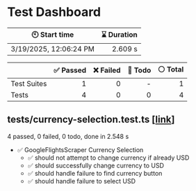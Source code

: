 # Test Dashboard


| :clock10: Start time | :hourglass: Duration |
| --- | ---: |
|3/19/2025, 12:06:24 PM|2.609 s|

| | :white_check_mark: Passed | :x: Failed | :construction: Todo | :white_circle: Total |
| --- | ---: | ---: | ---:| ---: |
|Test Suites|1|0|-|1|
|Tests|4|0|0|4|

## tests/currency-selection.test.ts [[link](https://github.com/0x4007/travel-stipend/blob/9304e62b9c8aa1a4a5dbdcea34bb57283f0a7ea1/tests/currency-selection.test.ts)]

4 passed, 0 failed, 0 todo, done in 2.548 s

- :white_check_mark: GoogleFlightsScraper Currency Selection
  - :white_check_mark: should not attempt to change currency if already USD
  - :white_check_mark: should successfully change currency to USD
  - :white_check_mark: should handle failure to find currency button
  - :white_check_mark: should handle failure to select USD

